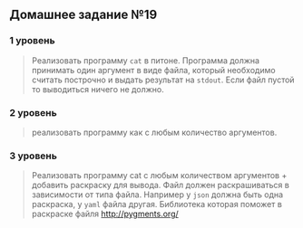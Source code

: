 ## Домашнее задание №19

### 1 уровень
 
> Реализовать программу `cat` в питоне. 
> Программа должна принимать один аргумент 
> в виде файла, который необходимо считать построчно 
> и выдать результат на `stdout`. 
> Если файл пустой то выводиться ничего не должно.

### 2 уровень 

> реализовать программу как с любым количество аргументов.

### 3 уровень 

> Реализовать программу cat с любым количеством аргументов 
> \+ добавить раскраску для вывода.
> Файл должен раскрашиваться в зависимости от типа файла. 
> Например у `json` должна быть одна раскраска, у `yaml` файла другая.
> Библиотека которая поможет в раскраске файля http://pygments.org/